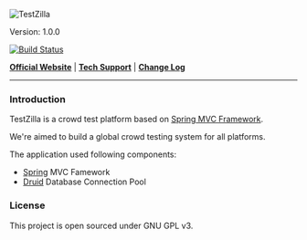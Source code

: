 ![TestZilla](https://raw.githubusercontent.com/zjhzxhz/TestZilla/master/src/main/webapp/assets/img/logo.png)

Version: 1.0.0

[![Build Status](https://travis-ci.org/zjhzxhz/TestZilla.png?branch=master)](https://travis-ci.org/zjhzxhz/TestZilla)

[**Official Website**](http://www.testzilla.org) | 
[**Tech Support**](http://www.zjhzxhz.com) |
[**Change Log**](#)

---

### Introduction

TestZilla is a crowd test platform based on [Spring MVC Framework](http://spring.io).

We're aimed to build a global crowd testing system for all platforms.

The application used following components:

 - [Spring](http://spring.io) MVC Famework
 - [Druid](https://github.com/alibaba/druid/) Database Connection Pool

### License

This project is open sourced under GNU GPL v3.
